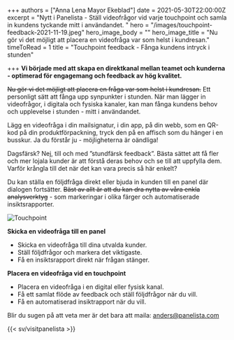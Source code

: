 +++
authors = ["Anna Lena Mayor Ekeblad"]
date = 2021-05-30T22:00:00Z
excerpt = "Nytt i Panelista - Ställ videofrågor vid varje touchpoint och samla in kundens tyckande mitt i användandet. "
hero = "/images/touchpoint-feedback-2021-11-19.jpeg"
hero_image_body = ""
hero_image_title = "Nu gör vi det möjligt att placera en videofråga var som helst i kundresan."
timeToRead = 1
title = "Touchpoint feedback - Fånga kundens intryck i stunden"

+++
**Vi började med att skapa en direktkanal mellan teamet och kunderna - optimerad för engagemang och feedback av hög kvalitet.**

~~Nu gör vi det möjligt att placera en fråga var som helst i kundresan.~~ Ett personligt sätt att fånga upp synpunkter i stunden. När man lägger in videofrågor, i digitala och fysiska kanaler, kan man fånga kundens behov och upplevelse i stunden - mitt i användandet.

Lägg en videofråga i din mailsignatur, i din app, på din webb, som en QR-kod på din produktförpackning, tryck den på en affisch som du hänger i en busskur. Ja du förstår ju - möjligheterna är oändliga!

Dagsfärsk? Nej, till och med ”stundfärsk feedback”. Bästa sättet att få fler och mer lojala kunder är att förstå deras behov och se till att uppfylla dem. Varför krångla till det när det kan vara precis så här enkelt?

Du kan ställa en följdfråga direkt eller bjuda in kunden till en panel där dialogen fortsätter. ~~Bäst av allt är att du kan dra nytta av våra enkla analysverktyg~~ - som markeringar i olika färger och automatiserade insiktsrapporter.

<div class="Image__Medium"> <img src="/images/skarmavbild-2021-06-01-kl-16-48-54-2021-06-01.png" alt="Touchpoint" /> </div>

**Skicka en videofråga till en panel**

* Skicka en videofråga till dina utvalda kunder.
* Ställ följdfrågor och markera det viktigaste.
* Få en insiktsrapport direkt när frågan stänger.

**Placera en videofråga vid en touchpoint**

* Placera en videofråga i en digital eller fysisk kanal.
* Få ett samlat flöde av feedback och ställ följdfrågor när du vill.
* Få en automatiserad insiktrapport när du vill.

Blir du sugen på att veta mer är det bara att maila: [anders@panelista.com](mailto:anders@panelista.com "Anders")

{{< sv/visitpanelista >}}